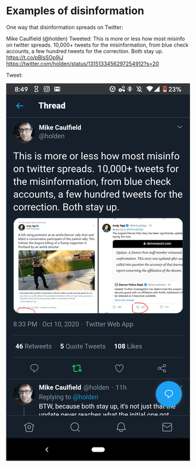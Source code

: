 # Examples of disinformation

One way that disinformation spreads on Twitter:

Mike Caulfield (@holden) Tweeted:
This is more or less how most misinfo on twitter spreads. 10,000+ tweets for the misinformation, from blue check accounts, a few hundred tweets for the correction. Both stay up.  
https://t.co/pBlsSOp9iJ https://twitter.com/holden/status/1315133456297254912?s=20

Tweet:

![Holden Tweet](/images/Screenshot_20201011-084952.png)

